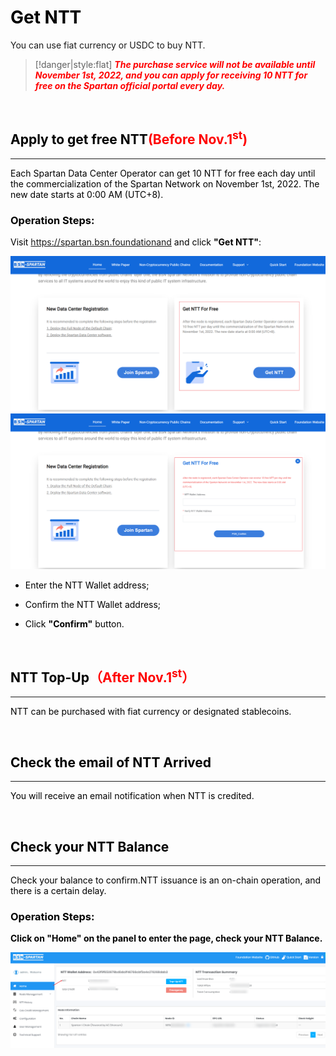 # <font color=Black>Get NTT</font>

	
You can use fiat currency or USDC to buy NTT.

> [!danger|style:flat]
> ***<font color=red>The purchase service will not be available until November 1st, 2022, and you can apply for receiving 10 NTT for free on the Spartan official portal every day.</font>***


<br/>

## <font color=Black><span id="1">Apply to get free NTT<font color=red>(Before Nov.1<sup>st</sup>)</span></font>
---

Each Spartan Data Center Operator can get 10 NTT for free each day until the commercialization of the Spartan Network on November 1st, 2022. The new date starts at 0:00 AM (UTC+8).

### <font color=Black>Operation Steps:</font>

Visit https://spartan.bsn.foundationand and click **"Get NTT"**:



<img src='img/getntt1.png' style='width:600px;' alt='getntt1' title='getntt1'>



<img src='img/getntt2.png' style='width:600px;' alt='getntt2' title='getntt2'>

- Enter the NTT Wallet address;

- Confirm the NTT Wallet address;

- Click **"Confirm"** button.


<br/>

## <font color=Black><span id="2">NTT Top-Up<font color=red>（After Nov.1<sup>st</sup>）</span></font>
---

NTT can be purchased with fiat currency or designated stablecoins.

<br/>

## <font color=Black><span id="3">Check the email of NTT Arrived</span></font>
---

You will receive an email notification when NTT is credited.	
	

<br/>

## <font color=Black><span id="4">Check your NTT Balance</span></font>
---

Check your balance to confirm.NTT issuance is an on-chain operation, and there is a certain delay.


### <font color=Black>Operation Steps:</font>


**Click on "Home" on the panel to enter the page, check your NTT Balance.**


<img src='img/NTTBalance.png' style='width:600px;' alt='NTTBalance' title='NTTBalance'>




<br/>
<br/>
<br/>


